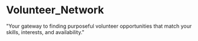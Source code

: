# Volunteer_Network
 "Your gateway to finding purposeful volunteer opportunities that match your skills, interests, and availability."
